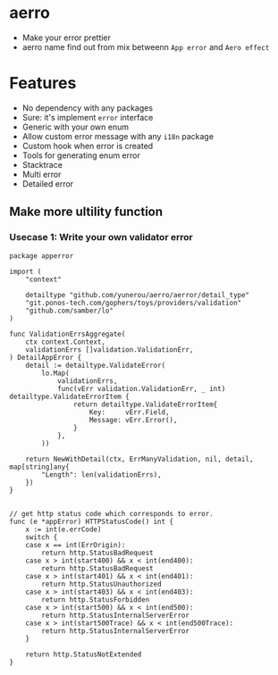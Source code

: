# aerro

- Make your error prettier 
- aerro name find out from mix betweenn `App error` and `Aero effect`
 
# Features

- No dependency with any packages
- Sure: it's implement `error` interface
- Generic with your own enum
- Allow custom error message with any `i18n` package
- Custom hook when error is created
- Tools for generating enum error
- Stacktrace
- Multi error
- Detailed error


## Make more ultility function

### Usecase 1: Write your own validator error

```
package apperror

import (
	"context"

	detailtype "github.com/yunerou/aerro/aerror/detail_type"
	"git.ponos-tech.com/gophers/toys/providers/validation"
	"github.com/samber/lo"
)

func ValidationErrsAggregate(
	ctx context.Context,
	validationErrs []validation.ValidationErr,
) DetailAppError {
	detail := detailtype.ValidateError(
		lo.Map(
			validationErrs,
			func(vErr validation.ValidationErr, _ int) detailtype.ValidateErrorItem {
				return detailtype.ValidateErrorItem{
					Key:     vErr.Field,
					Message: vErr.Error(),
				}
			},
		))

	return NewWithDetail(ctx, ErrManyValidation, nil, detail, map[string]any{
		"Length": len(validationErrs),
	})
}
```



```

// get http status code which corresponds to error.
func (e *appError) HTTPStatusCode() int {
	x := int(e.errCode)
	switch {
	case x == int(ErrOrigin):
		return http.StatusBadRequest
	case x > int(start400) && x < int(end400):
		return http.StatusBadRequest
	case x > int(start401) && x < int(end401):
		return http.StatusUnauthorized
	case x > int(start403) && x < int(end403):
		return http.StatusForbidden
	case x > int(start500) && x < int(end500):
		return http.StatusInternalServerError
	case x > int(start500Trace) && x < int(end500Trace):
		return http.StatusInternalServerError
	}

	return http.StatusNotExtended
}

```
